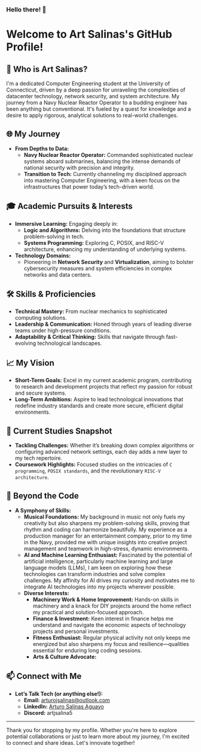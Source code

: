 ### Hello there! 👋

# Welcome to Art Salinas's GitHub Profile!

## 📜 Who is Art Salinas?

I'm a dedicated Computer Engineering student at the University of Connecticut, driven by a deep passion for unraveling the complexities of datacenter technology, network security, and system architecture. My journey from a Navy Nuclear Reactor Operator to a budding engineer has been anything but conventional. It's fueled by a quest for knowledge and a desire to apply rigorous, analytical solutions to real-world challenges.

## 🌐 My Journey

- **From Depths to Data:**
  - **Navy Nuclear Reactor Operator:** Commanded sophisticated nuclear systems aboard submarines, balancing the intense demands of national security with precision and integrity.
  - **Transition to Tech:** Currently channeling my disciplined approach into mastering Computer Engineering, with a keen focus on the infrastructures that power today’s tech-driven world.

## 🎓 Academic Pursuits & Interests

- **Immersive Learning:** Engaging deeply in:
  - **Logic and Algorithms:** Delving into the foundations that structure problem-solving in tech.
  - **Systems Programming:** Exploring C, POSIX, and RISC-V architecture, enhancing my understanding of underlying systems.
- **Technology Domains:**
  - Pioneering in **Network Security** and **Virtualization**, aiming to bolster cybersecurity measures and system efficiencies in complex networks and data centers.

## 🛠 Skills & Proficiencies

- **Technical Mastery:** From nuclear mechanics to sophisticated computing solutions.
- **Leadership & Communication:** Honed through years of leading diverse teams under high-pressure conditions.
- **Adaptability & Critical Thinking:** Skills that navigate through fast-evolving technological landscapes.

## 📈 My Vision

- **Short-Term Goals:** Excel in my current academic program, contributing to research and development projects that reflect my passion for robust and secure systems.
- **Long-Term Ambitions:** Aspire to lead technological innovations that redefine industry standards and create more secure, efficient digital environments.

## 📘 Current Studies Snapshot

- **Tackling Challenges:** Whether it’s breaking down complex algorithms or configuring advanced network settings, each day adds a new layer to my tech repertoire.
- **Coursework Highlights:** Focused studies on the intricacies of `C programming`, `POSIX standards`, and the revolutionary `RISC-V architecture`.

## 🌟 Beyond the Code

- **A Symphony of Skills:**
  - **Musical Foundations:** My background in music not only fuels my creativity but also sharpens my problem-solving skills, proving that rhythm and coding can harmonize beautifully. My experience as a production manager for an entertainment company, prior to my time in the Navy, provided me with unique insights into creative project management and teamwork in high-stress, dynamic environments.
  - **AI and Machine Learning Enthusiast:** Fascinated by the potential of artificial intelligence, particularly machine learning and large language models (LLMs), I am keen on exploring how these technologies can transform industries and solve complex challenges. My affinity for AI drives my curiosity and motivates me to integrate AI technologies into my projects wherever possible.
  - **Diverse Interests:** 
    - **Machinery Work & Home Improvement:** Hands-on skills in machinery and a knack for DIY projects around the home reflect my practical and solution-focused approach.
    - **Finance & Investment:** Keen interest in finance helps me understand and navigate the economic aspects of technology projects and personal investments.
    - **Fitness Enthusiast:** Regular physical activity not only keeps me energized but also sharpens my focus and resilience—qualities essential for enduring long coding sessions.
    - **Arts & Culture Advocate:**

## 📫 Connect with Me

- **Let’s Talk Tech (or anything else!):**
  - **Email:** <arturojsalinas@outlook.com>
  - **LinkedIn:** [Arturo Salinas Aguayo](https://www.linkedin.com/in/arturo-salinas-aguayo/)
  - **Discord:** artjsalina5
---

Thank you for stopping by my profile. Whether you're here to explore potential collaborations or just to learn more about my journey, I'm excited to connect and share ideas. Let's innovate together!

